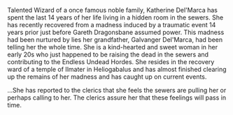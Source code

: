 Talented Wizard of a once famous noble family, Katherine Del'Marca has spent the last 14 years of her life living in a hidden room in the sewers.  She has recently recovered from a madness induced by a traumatic event 14 years prior just before Gareth Dragonsbane assumed power.  This madness had been nurtured by lies her grandfather, Galvanger Del'Marca, had been telling her the whole time.  She is a kind-hearted and sweet woman in her early 20s who just happened to be raising the dead in the sewers and contributing to the Endless Undead Hordes.  She resides in the recovery ward of a temple of Ilmater in Heliogabalus and has almost finished clearing up the remains of her madness and has caught up on current events.

...She has reported to the clerics that she feels the sewers are pulling her or perhaps calling to her.  The clerics assure her that these feelings will pass in time.
